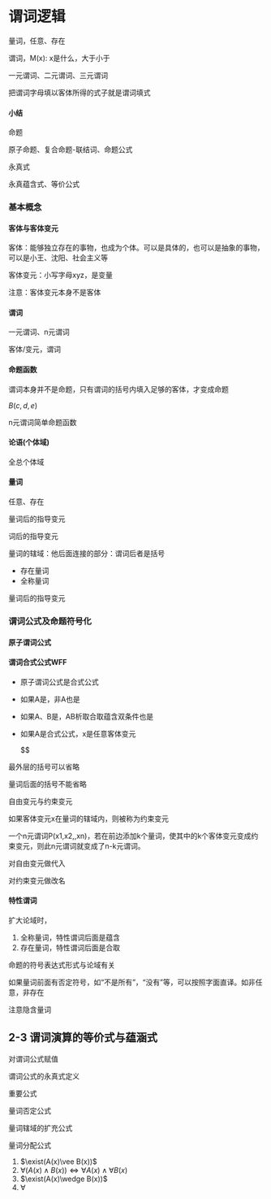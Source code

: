 # 谓词逻辑



量词，任意、存在

谓词，M(x): x是什么，大于小于



一元谓词、二元谓词、三元谓词



把谓词字母填以客体所得的式子就是谓词填式



#### 小结



命题

原子命题、复合命题-联结词、命题公式

永真式

永真蕴含式、等价公式



### 基本概念



#### 客体与客体变元

客体：能够独立存在的事物，也成为个体。可以是具体的，也可以是抽象的事物，可以是小王、沈阳、社会主义等

客体变元：小写字母xyz，是变量

注意：客体变元本身不是客体





#### 谓词

一元谓词、n元谓词

客体/变元，谓词



#### 命题函数



谓词本身并不是命题，只有谓词的括号内填入足够的客体，才变成命题

$B(c,d,e)$



n元谓词简单命题函数



#### 论语(个体域)



全总个体域





#### 量词

任意、存在

量词后的指导变元

词后的指导变元

量词的辖域：他后面连接的部分：谓词后者是括号

- 存在量词
- 全称量词

量词后的指导变元



### 谓词公式及命题符号化





#### 原子谓词公式





#### 谓词合式公式WFF

- 原子谓词公式是合式公式

- 如果A是，非A也是

- 如果A、B是，AB析取合取蕴含双条件也是

- 如果A是合式公式，x是任意客体变元

  $$



最外层的括号可以省略

量词后面的括号不能省略



自由变元与约束变元



如果客体变元x在量词的辖域内，则被称为约束变元

一个n元谓词P(x1,x2,,xn)，若在前边添加k个量词，使其中的k个客体变元变成约束变元，则此n元谓词就变成了n-k元谓词。



对自由变元做代入

对约束变元做改名





#### 特性谓词



扩大论域时，

1. 全称量词，特性谓词后面是蕴含
2. 存在量词，特性谓词后面是合取





命题的符号表达式形式与论域有关

如果量词前面有否定符号，如“不是所有”，“没有”等，可以按照字面直译。如非任意，非存在

注意隐含量词





## 2-3 谓词演算的等价式与蕴涵式



对谓词公式赋值



谓词公式的永真式定义



重要公式



量词否定公式



量词辖域的扩充公式





量词分配公式

1. $\exist(A(x)\vee B(x))$
2. $\forall(A(x)\wedge B(x))\Leftrightarrow\forall A(x)\wedge \forall B(x)$
3. $\exist(A(x)\wedge B(x))$
4. $\forall$